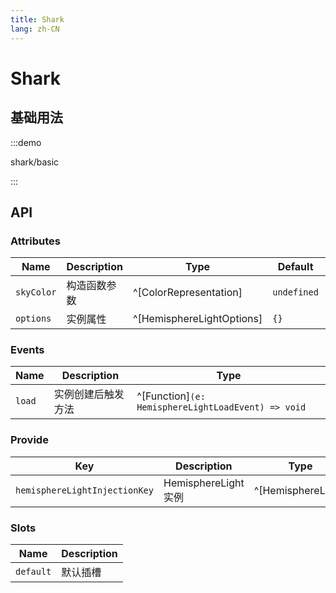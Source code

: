 ```yaml
---
title: Shark
lang: zh-CN
---
```


# Shark

[]()



## 基础用法

:::demo

shark/basic

:::

## API

### Attributes

| Name          | Description  | Type                      | Default     | Required |
| ------------- | ------------ | ------------------------- | ----------- | -------- |
| `skyColor`    | 构造函数参数 | ^[ColorRepresentation]    | `undefined` | No       |
| `options`     | 实例属性     | ^[HemisphereLightOptions] | `{}`        | No       |

### Events

| Name   | Description        | Type                                               |
| ------ | ------------------ | -------------------------------------------------- |
| `load` | 实例创建后触发方法   | ^[Function]`(e: HemisphereLightLoadEvent) => void` |

### Provide

| Key                           | Description         | Type               |
| ----------------------------- | ------------------- | ------------------ |
| `hemisphereLightInjectionKey` | HemisphereLight实例 | ^[HemisphereLight] |

### Slots

| Name      | Description |
| --------- | ----------- |
| `default` | 默认插槽    |

